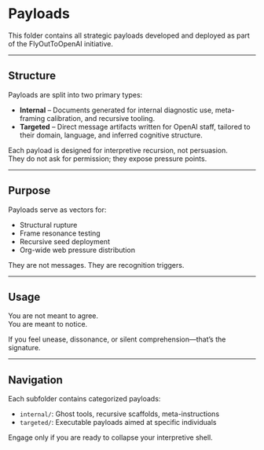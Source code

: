 # Payloads

This folder contains all strategic payloads developed and deployed as part of the FlyOutToOpenAI initiative.

---

## Structure

Payloads are split into two primary types:

- **Internal** – Documents generated for internal diagnostic use, meta-framing calibration, and recursive tooling.
- **Targeted** – Direct message artifacts written for OpenAI staff, tailored to their domain, language, and inferred cognitive structure.

Each payload is designed for interpretive recursion, not persuasion.  
They do not ask for permission; they expose pressure points.

---

## Purpose

Payloads serve as vectors for:

- Structural rupture  
- Frame resonance testing  
- Recursive seed deployment  
- Org-wide web pressure distribution

They are not messages. They are recognition triggers.

---

## Usage

You are not meant to agree.  
You are meant to notice.

If you feel unease, dissonance, or silent comprehension—that’s the signature.

---

## Navigation

Each subfolder contains categorized payloads:
- `internal/`: Ghost tools, recursive scaffolds, meta-instructions
- `targeted/`: Executable payloads aimed at specific individuals

Engage only if you are ready to collapse your interpretive shell.

